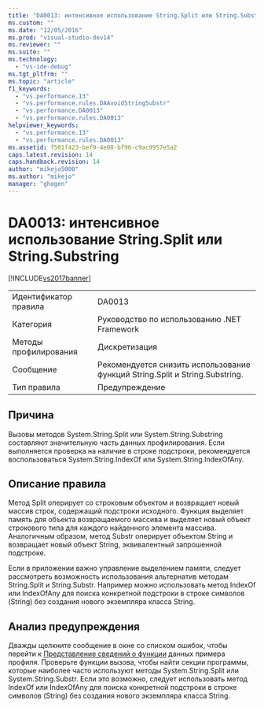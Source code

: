 ```yaml
---
title: "DA0013: интенсивное использование String.Split или String.Substring | Microsoft Docs"
ms.custom: ""
ms.date: "12/05/2016"
ms.prod: "visual-studio-dev14"
ms.reviewer: ""
ms.suite: ""
ms.technology: 
  - "vs-ide-debug"
ms.tgt_pltfrm: ""
ms.topic: "article"
f1_keywords: 
  - "vs.performance.13"
  - "vs.performance.rules.DAAvoidStringSubstr"
  - "vs.performance.DA0013"
  - "vs.performance.rules.DA0013"
helpviewer_keywords: 
  - "vs.performance.13"
  - "vs.performance.rules.DA0013"
ms.assetid: f501f423-bef9-4e08-bf96-c9ac9957e5a2
caps.latest.revision: 14
caps.handback.revision: 14
author: "mikejo5000"
ms.author: "mikejo"
manager: "ghogen"
---
```

# DA0013: интенсивное использование String.Split или String.Substring
[!INCLUDE[vs2017banner](../code-quality/includes/vs2017banner.md)]

|||  
|-|-|  
|Идентификатор правила|DA0013|  
|Категория|Руководство по использованию .NET Framework|  
|Методы профилирования|Дискретизация|  
|Сообщение|Рекомендуется снизить использование функций String.Split и String.Substring.|  
|Тип правила|Предупреждение|  
  
## Причина  
 Вызовы методов System.String.Split или System.String.Substring составляют значительную часть данных профилирования.  Если выполняется проверка на наличие в строке подстроки, рекомендуется воспользоваться System.String.IndexOf или System.String.IndexOfAny.  
  
## Описание правила  
 Метод Split оперирует со строковым объектом и возвращает новый массив строк, содержащий подстроки исходного.  Функция выделяет память для объекта возвращаемого массива и выделяет новый объект строкового типа для каждого найденного элемента массива.  Аналогичным образом, метод Substr оперирует объектом String и возвращает новый объект String, эквивалентный запрошенной подстроке.  
  
 Если в приложении важно управление выделением памяти, следует рассмотреть возможность использования альтернатив методам String.Split и String.Substr.  Например можно использовать метод IndexOf или IndexOfAny для поиска конкретной подстроки в строке символов \(String\) без создания нового экземпляра класса String.  
  
## Анализ предупреждения  
 Дважды щелкните сообщение в окне со списком ошибок, чтобы перейти к [Представление сведений о функции](../profiling/function-details-view.md) данных примера профиля.  Проверьте функции вызова, чтобы найти секции программы, которые наиболее часто используют методы System.String.Split или System.String.Substr.  Если это возможно, следует использовать метод IndexOf или IndexOfAny для поиска конкретной подстроки в строке символов \(String\) без создания нового экземпляра класса String.